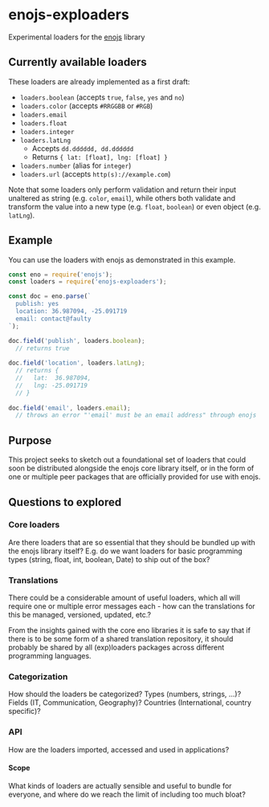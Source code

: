 # enojs-exploaders

Experimental loaders for the [enojs](https://eno-lang.org/javascript/) library

## Currently available loaders

These loaders are already implemented as a first draft:

- `loaders.boolean` (accepts `true`, `false`, `yes` and `no`)
- `loaders.color` (accepts `#RRGGBB` or `#RGB`)
- `loaders.email`
- `loaders.float`
- `loaders.integer`
- `loaders.latLng`
  - Accepts `dd.dddddd, dd.dddddd`
  - Returns `{ lat: [float], lng: [float] }`
- `loaders.number` (alias for `integer`)
- `loaders.url` (accepts `http(s)://example.com`)

Note that some loaders only perform validation and return their input unaltered
as string (e.g. `color`, `email`), while others both validate and transform the
value into a new type (e.g. `float`, `boolean`) or even object (e.g. `latLng`).

## Example

You can use the loaders with enojs as demonstrated in this example.

```js
const eno = require('enojs');
const loaders = require('enojs-exploaders');

const doc = eno.parse(`
  publish: yes
  location: 36.987094, -25.091719
  email: contact@faulty
`);

doc.field('publish', loaders.boolean);
  // returns true
  
doc.field('location', loaders.latLng);
  // returns {
  //   lat:  36.987094,
  //   lng: -25.091719
  // }
  
doc.field('email', loaders.email);
  // throws an error "'email' must be an email address" through enojs
```

## Purpose

This project seeks to sketch out a foundational set of loaders that could soon
be distributed alongside the enojs core library itself, or in the form of one or
multiple peer packages that are officially provided for use with enojs.

## Questions to explored

### Core loaders

Are there loaders that are so essential that they should be bundled up with the
enojs library itself? E.g. do we want loaders for basic programming types (string,
float, int, boolean, Date) to ship out of the box?

### Translations

There could be a considerable amount of useful loaders, which all will require
one or multiple error messages each - how can the translations for this be
managed, versioned, updated, etc.?

From the insights gained with the core eno libraries it is safe to say that if
there is to be some form of a shared translation repository, it should probably
be shared by all (exp)loaders packages across different programming languages.

### Categorization

How should the loaders be categorized? Types (numbers, strings, ...)? Fields
(IT, Communication, Geography)? Countries (International, country specific)?

### API

How are the loaders imported, accessed and used in applications?

#### Scope

What kinds of loaders are actually sensible and useful to bundle for everyone,
and where do we reach the limit of including too much bloat?
